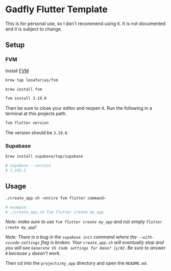 # Gadfly Flutter Template

This is for personal use, so I don't recommend using it. It is not documented and it is subject to change.

## Setup

### FVM

Install [FVM](https://fvm.app/)

```sh
brew tap leoafarias/fvm

brew install fvm

fvm install 3.19.0
```

Then be sure to close your editor and reopen it. Run the following in a terminal at this projects path.

```sh
fvm flutter version
```

The version should be `3.19.0`.

### Supabase

```sh
brew install supabase/tap/supabase

# supabase --version
# 1.142.2
```

## Usage

```sh
./create_app.sh <entire fvm flutter command>

# example:
# ./create_app.sh fvm flutter create my_app
```

_Note: make sure to use `fvm flutter create my_app` and not simply `flutter create my_app`!_

_Note: There is a bug in the `supabase init` command where the `--with-vscode-settings` flag is broken. Your `create_app.sh` will eventually stop and you will see `Generate VS Code settings for Deno? [y/N]`. Be sure to answer `N` because `y` doesn't work._

Then cd into the `projects/my_app` directory and open the `README.md`.

